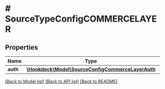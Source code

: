 # # SourceTypeConfigCOMMERCELAYER

## Properties

Name | Type | Description | Notes
------------ | ------------- | ------------- | -------------
**auth** | [**\Hookdeck\Model\SourceConfigCommerceLayerAuth**](SourceConfigCommerceLayerAuth.md) |  | [optional]

[[Back to Model list]](../../README.md#models) [[Back to API list]](../../README.md#endpoints) [[Back to README]](../../README.md)
